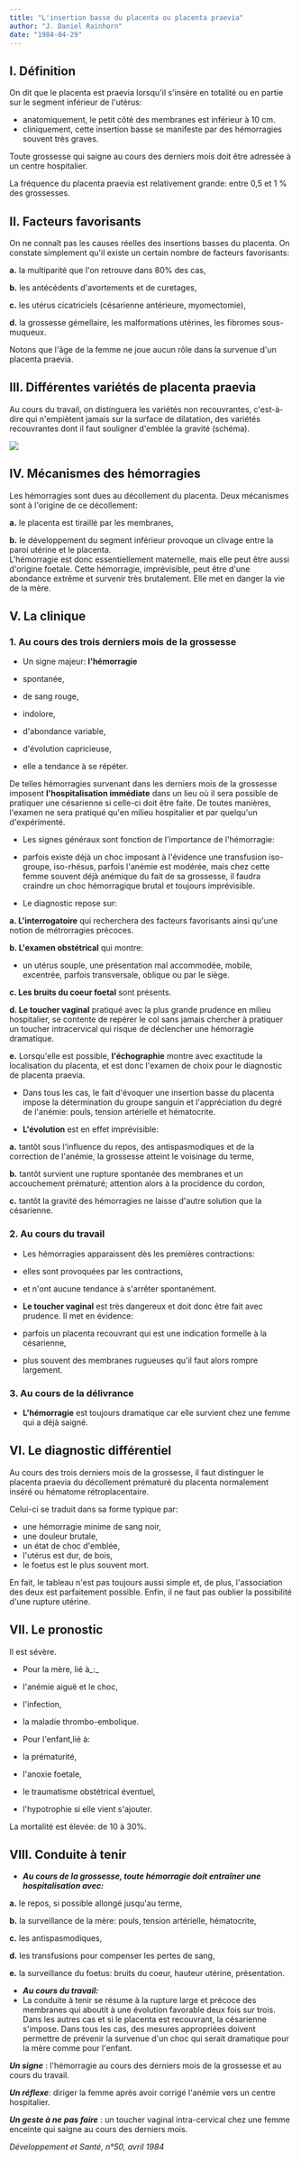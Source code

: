 ```yaml
---
title: "L'insertion basse du placenta ou placenta praevia"
author: "J. Daniel Rainhorn"
date: "1984-04-29"
---
```


## **I. Définition**

On dit que le placenta est praevia lorsqu'il s'insère en totalité ou en partie sur le segment inférieur de l'utérus:

*   anatomiquement, le petit côté des membranes est inférieur à 10 cm.
*   cliniquement, cette insertion basse se manifeste par des hémorragies souvent très graves.

Toute grossesse qui saigne au cours des derniers mois doit être adressée à un centre hospitalier.

La fréquence du placenta praevia est relativement grande: entre 0,5 et 1 % des grossesses.

## **II. Facteurs favorisants**

On ne connaît pas les causes réelles des insertions basses du placenta. On constate simplement qu'il existe un certain nombre de facteurs favorisants:

**a.** la multiparité que l'on retrouve dans 80% des cas,

**b.** les antécédents d'avortements et de curetages,

**c.** les utérus cicatriciels (césarienne antérieure, myomectomie),

**d.** la grossesse gémellaire, les malformations utérines, les fibromes sous-muqueux.

Notons que l'âge de la femme ne joue aucun rôle dans la survenue d'un placenta praevia.

## **III. Différentes variétés de placenta praevia**

Au cours du travail, on distinguera les variétés non recouvrantes, c'est-à-dire qui n'empiètent jamais sur la surface de dilatation, des variétés recouvrantes dont il faut souligner d'emblée la gravité (schéma).

![](i119-1.jpg)


## **IV. Mécanismes des hémorragies**

Les hémorragies sont dues au décollement du placenta. Deux mécanismes sont à l'origine de ce décollement:

**a.** le placenta est tiraillé par les membranes,

**b.** le développement du segment inférieur provoque un clivage entre la paroi utérine et le placenta.  
L'hémorragie est donc essentiellement maternelle, mais elle peut être aussi d'origine foetale. Cette hémorragie, imprévisible, peut être d'une abondance extrême et survenir très brutalement. Elle met en danger la vie de la mère.

## **V. La clinique**

### **1. Au cours des trois derniers** **mois de la grossesse**

*   Un signe majeur: **l'hémorragie**

*   spontanée,
*   de sang rouge,
*   indolore,
*   d'abondance variable,
*   d'évolution capricieuse,
*   elle a tendance à se répéter.

De telles hémorragies survenant dans les derniers mois de la grossesse imposent **l'hospitalisation immédiate** dans un lieu où il sera possible de pratiquer une césarienne si celle-ci doit être faite. De toutes manières, l'examen ne sera pratiqué qu'en milieu hospitalier et par quelqu'un d'expérimenté.

*   Les signes généraux sont fonction de l'importance de l'hémorragie:

*   parfois existe déjà un choc imposant à l'évidence une transfusion iso-groupe, iso-rhésus, parfois l'anémie est modérée, mais chez cette femme souvent déjà anémique du fait de sa grossesse, il faudra craindre un choc hémorragique brutal et toujours imprévisible.

*   Le diagnostic repose sur:

**a. L'interrogatoire** qui recherchera des facteurs favorisants ainsi qu'une notion de métrorragies précoces.

**b. L'examen obstétrical** qui montre:

*   un utérus souple, une présentation mal accommodée, mobile, excentrée, parfois transversale, oblique ou par le siège.

**c. Les bruits du coeur foetal** sont présents.

**d. Le toucher vaginal** pratiqué avec la plus grande prudence en milieu hospitalier, se contente de repérer le col sans jamais chercher à pratiquer un toucher intracervical qui risque de déclencher une hémorragie dramatique.

**e.** Lorsqu'elle est possible, **l'échographie** montre avec exactitude la localisation du placenta, et est donc l'examen de choix pour le diagnostic de placenta praevia.

*   Dans tous les cas, le fait d'évoquer une insertion basse du placenta impose la détermination du groupe sanguin et l'appréciation du degré de l'anémie: pouls, tension artérielle et hématocrite.

*   **L'évolution** est en effet imprévisible:

**a.** tantôt sous l'influence du repos, des antispasmodiques et de la correction de l'anémie, la grossesse atteint le voisinage du terme,

**b.** tantôt survient une rupture spontanée des membranes et un accouchement prématuré; attention alors à la procidence du cordon,

**c.** tantôt la gravité des hémorragies ne laisse d'autre solution que la césarienne.

### **2. Au cours du travail**

*   Les hémorragies apparaissent dès les premières contractions:

- elles sont provoquées par les contractions,

- et n'ont aucune tendance à s'arrêter spontanément.

*   **Le toucher vaginal** est très dangereux et doit donc être fait avec prudence. Il met en évidence:

- parfois un placenta recouvrant qui est une indication formelle à la césarienne,

- plus souvent des membranes rugueuses qu'il faut alors rompre largement.

### **3. Au cours de la délivrance**

*   **L'hémorragie** est toujours dramatique car elle survient chez une femme qui a déjà saigné.

## **VI. Le diagnostic différentiel**

Au cours des trois derniers mois de la grossesse, il faut distinguer le placenta praevia du décollement prématuré du placenta normalement inséré ou hématome rétroplacentaire.

Celui-ci se traduit dans sa forme typique par:

*   une hémorragie minime de sang noir,
*   une douleur brutale,
*   un état de choc d'emblée,
*   l'utérus est dur, de bois,
*   le foetus est le plus souvent mort.

En fait, le tableau n'est pas toujours aussi simple et, de plus, l'association des deux est parfaitement possible. Enfin, il ne faut pas oublier la possibilité d'une rupture utérine.

## **VII. Le pronostic**

Il est sévère.

*   Pour la mère, lié à_:_

- l'anémie aiguë et le choc,

- l'infection,

- la maladie thrombo-embolique.

*   Pour l'enfant,lié à:

- la prématurité,

- l'anoxie foetale,

- le traumatisme obstétrical éventuel,

- l'hypotrophie si elle vient s'ajouter.

La mortalité est élevée: de 10 à 30%.

## **VIII. Conduite à tenir**

*   **_Au cours de la grossesse, toute hémorragie doit entraîner une hospitalisation avec:_**

**a.** le repos, si possible allongé jusqu'au terme,

**b.** la surveillance de la mère: pouls, tension artérielle, hématocrite,

**c.** les antispasmodiques,

**d.** les transfusions pour compenser les pertes de sang,

**e.** la surveillance du foetus: bruits du coeur, hauteur utérine, présentation.

*   **_Au cours du travail:_**
*   La conduite à tenir se résume à la rupture large et précoce des membranes qui aboutit à une évolution favorable deux fois sur trois. Dans les autres cas et si le placenta est recouvrant, la césarienne s'impose. Dans tous les cas, des mesures appropriées doivent permettre de prévenir la survenue d'un choc qui serait dramatique pour la mère comme pour l'enfant.

**_Un signe_** : l'hémorragie au cours des derniers mois de la grossesse et au cours du travail.

**_Un réflexe_**: diriger la femme après avoir corrigé l'anémie vers un centre hospitalier.

**_Un geste à ne_** **_pas faire_** : un toucher vaginal intra-cervical chez une femme enceinte qui saigne au cours des derniers mois.

_Développement et Santé, n°50, avril 1984_
